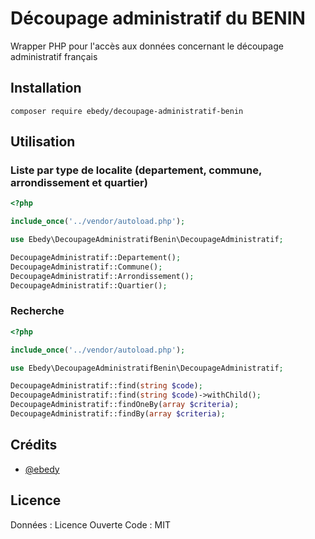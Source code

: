 # Découpage administratif du BENIN

Wrapper PHP pour l'accès aux données concernant le découpage administratif français

## Installation

```
composer require ebedy/decoupage-administratif-benin
```

## Utilisation

### Liste par type de localite (departement, commune, arrondissement et quartier)
```php
<?php

include_once('../vendor/autoload.php');

use Ebedy\DecoupageAdministratifBenin\DecoupageAdministratif;

DecoupageAdministratif::Departement();
DecoupageAdministratif::Commune();
DecoupageAdministratif::Arrondissement();
DecoupageAdministratif::Quartier();
```
### Recherche
```php
<?php

include_once('../vendor/autoload.php');

use Ebedy\DecoupageAdministratifBenin\DecoupageAdministratif;

DecoupageAdministratif::find(string $code);
DecoupageAdministratif::find(string $code)->withChild();
DecoupageAdministratif::findOneBy(array $criteria);
DecoupageAdministratif::findBy(array $criteria);

```

## Crédits

- [@ebedy](https://github.com/ebedy/decoupage-administratif-benin)

## Licence
Données : Licence Ouverte
Code : MIT
